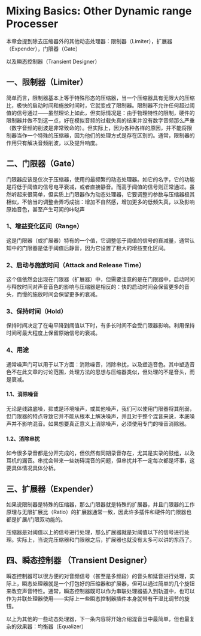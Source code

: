 # Mixing Basics: Other Dynamic range Processer

本章会提到除去压缩器外的其他动态处理器：限制器（Limiter），扩展器（Expender），门限器（Gate）

以及瞬态控制器（Transient Designer）

## 一、限制器（Limiter）

简单而言，限制器基本上等于特殊形态的压缩器，当一个压缩器具有无限大的压缩比，极快的启动时间和施放时间时，它就变成了限制器。限制器不允许任何超过阈值的信号通过——虽然理论上如此，但实际情况是：由于物理特性的限制，硬件的限制器并做不到这一点，好在模拟音频的过载失真的结果并没有数字音频那么严重（数字音频的削波是非常致命的）。但实际上，因为各种各样的原因，并不能将限制器当作一个特殊的压缩器，因为他们的处理方式是存在区别的。通常，限制器的作用只有解决音频削波，以及提升响度。

## 二、门限器（Gate）

门限器应该是仅次于压缩器，使用的最频繁的动态处理器。如它的名字，它的功能是将低于阈值的信号电平衰减，或者直接静音。而高于阈值的信号则正常通过。虽然听起来很简单，但实质上门限器作为动态处理器，它要调整的参数与压缩器极其相似，不恰当的调整会弄巧成拙：增加不自然感，增加更多的低频失真，以及影响原始音色，甚至产生可闻的咔哒声

### 1、增益变化区间（Range）

这是门限器（或扩展器）特有的一个值，它调整低于阈值的信号的衰减量，通常认知中的门限器是低于阈值后静音，因为它设置了极大的增益变化区间。

### 2、启动与施放时间（Attack and Release Time）

这个值依然会出现在门限器（扩展器）中，但需要注意的是在门限器中，启动时间与释放时间对声音音色的影响与压缩器是相反的：快的启动时间会保留更多的音头，而慢的施放时间会保留更多的衰减。

### 3、保持时间（Hold）

保持时间决定了在电平降到阈值以下时，有多长时间不会受门限器影响。利用保持时间可最大程度上保留原始信号的衰减。

### 4、用途

通常噪声门可以用于以下方面：消除噪音，消除串扰，以及塑造音色。其中塑造音色不在此文章的讨论范围，处理方法的思想与压缩器类似，但处理的不是音头，而是衰减。

#### 1.1、消除噪音

无论是线路底噪，抑或是环境噪声，或其他噪声，我们可以使用门限器将其削弱，但门限器的特点导致它并不能从根本上解决噪声，并且对于整个混音来说，本底噪声并不影响混音。如果想要真正意义上消除噪声，必须使用专门的噪音消除器。

#### 1.2、消除串扰

如今很多录音都是分开完成的，但依然有同期录音存在，尤其是实录的鼓组，以及耳机的漏音。串扰会带来一些妨碍混音的问题，但串扰并不一定每次都是坏事，这要具体情况具体分析。

## 三、扩展器（Expender）

如果说限制器是特殊的压缩器，那么门限器就是特殊的扩展器，并且门限器的工作原理与无限扩展比（Ratio）的扩展器通常一致，因此许多插件和硬件的门限器也都是扩展/门限双功能的。

压缩器是对阈值以上的信号进行处理，那么扩展器就是对阈值以下的信号进行处理。实际上，当说完压缩器和门限器之后，扩展器也就没有太多可以讲的东西了。

## 四、瞬态控制器 （Transient Designer）

瞬态控制器可以很方便的对音频信号（甚至是多频段）的音头和延音进行处理，实际上，瞬态处理器就是一个打包好的压缩器和扩展器，但可以通过简单的几个旋钮来改变声音特性。通常，瞬态控制器既可以作为串联处理器插入到轨道中，也可以作为并联处理器使用——实际上一些瞬态控制器插件本身就带有干湿比调节的旋钮。

以上为其他的一些动态处理器，下一条内容将开始介绍混音当中最简单，但也最复杂的效果器：均衡器（Equalizer）